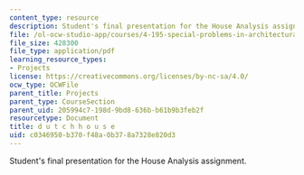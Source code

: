 ```yaml
---
content_type: resource
description: Student's final presentation for the House Analysis assignment.
file: /ol-ocw-studio-app/courses/4-195-special-problems-in-architectural-design-spring-2005/c0346950b370f48a0b378a7328e820d3_hwangdutch.pdf
file_size: 428300
file_type: application/pdf
learning_resource_types:
- Projects
license: https://creativecommons.org/licenses/by-nc-sa/4.0/
ocw_type: OCWFile
parent_title: Projects
parent_type: CourseSection
parent_uid: 205994c7-198d-9bd8-636b-b61b9b3feb2f
resourcetype: Document
title: d u t c h h o u s e
uid: c0346950-b370-f48a-0b37-8a7328e820d3
---
```

Student's final presentation for the House Analysis assignment.
